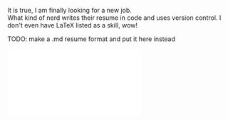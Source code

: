 It is true, I am finally looking for a new job.<br>
What kind of nerd writes their resume in code and uses version control. I don't even have LaTeX listed as a skill, wow!<br>

TODO: make a .md resume format and put it here instead

![Nathan McCandlish Resume.pdf](/resume.pdf?raw=true)

